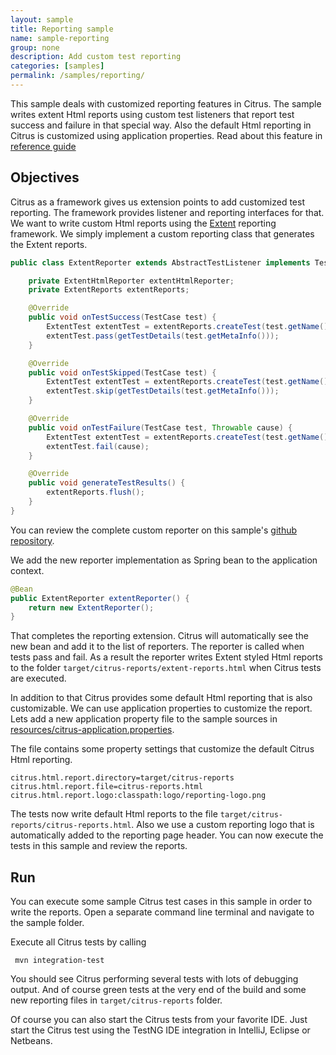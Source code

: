 ```yaml
---
layout: sample
title: Reporting sample
name: sample-reporting
group: none
description: Add custom test reporting
categories: [samples]
permalink: /samples/reporting/
---
```


This sample deals with customized reporting features in Citrus. The sample writes extent Html reports using custom test listeners that report
test success and failure in that special way. Also the default Html reporting in Citrus is customized using application properties. Read about this feature in [reference guide][1]

Objectives
---------

Citrus as a framework gives us extension points to add customized test reporting. The framework provides listener and reporting interfaces for that.
We want to write custom Html reports using the [Extent](http://extentreports.com/) reporting framework. We simply implement a custom reporting class that generates the Extent reports.

```java
public class ExtentReporter extends AbstractTestListener implements TestReporter {

    private ExtentHtmlReporter extentHtmlReporter;
    private ExtentReports extentReports;

    @Override
    public void onTestSuccess(TestCase test) {
        ExtentTest extentTest = extentReports.createTest(test.getName());
        extentTest.pass(getTestDetails(test.getMetaInfo()));
    }

    @Override
    public void onTestSkipped(TestCase test) {
        ExtentTest extentTest = extentReports.createTest(test.getName());
        extentTest.skip(getTestDetails(test.getMetaInfo()));
    }

    @Override
    public void onTestFailure(TestCase test, Throwable cause) {
        ExtentTest extentTest = extentReports.createTest(test.getName());
        extentTest.fail(cause);
    }

    @Override
    public void generateTestResults() {
        extentReports.flush();
    }
}
```
        
You can review the complete custom reporter on this sample's [github repository](src/test/java/com/consol/citrus/samples/todolist/reporting/ExtentReporter.java).       

We add the new reporter implementation as Spring bean to the application context.
    
```java
@Bean
public ExtentReporter extentReporter() {
    return new ExtentReporter();
}    
```
        
That completes the reporting extension. Citrus will automatically see the new bean and add it to the list of reporters. The reporter is called when tests pass and fail. 
As a result the reporter writes Extent styled Html reports to the folder `target/citrus-reports/extent-reports.html` when Citrus tests are executed.

In addition to that Citrus provides some default Html reporting that is also customizable. We can use application properties to customize the report. Lets add a new application
property file to the sample sources in [resources/citrus-application.properties](src/test/resources/citrus-application.properties).

The file contains some property settings that customize the default Citrus Html reporting.

```properties
citrus.html.report.directory=target/citrus-reports
citrus.html.report.file=citrus-reports.html
citrus.html.report.logo:classpath:logo/reporting-logo.png
```
    
The tests now write default Html reports to the file `target/citrus-reports/citrus-reports.html`. Also we use a custom reporting logo that is automatically added to the reporting page header. 
You can now execute the tests in this sample and review the reports.

Run
---------

You can execute some sample Citrus test cases in this sample in order to write the reports.
Open a separate command line terminal and navigate to the sample folder.

Execute all Citrus tests by calling

     mvn integration-test

You should see Citrus performing several tests with lots of debugging output. 
And of course green tests at the very end of the build and some new reporting files in `target/citrus-reports` folder.

Of course you can also start the Citrus tests from your favorite IDE.
Just start the Citrus test using the TestNG IDE integration in IntelliJ, Eclipse or Netbeans.

 [1]: https://citrusframework.org/reference/html#reporting-and-test-results